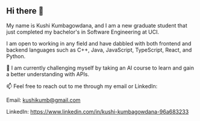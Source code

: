 ## Hi there 👋

<!--
**kkushi7/kkushi7** is a ✨ _special_ ✨ repository because its `README.md` (this file) appears on your GitHub profile.

Here are some ideas to get you started:

- 🔭 I’m currently working on ...
- 🌱 I’m currently learning ...
- 👯 I’m looking to collaborate on ...
- 🤔 I’m looking for help with ...
- 💬 Ask me about ...
- 📫 How to reach me: ...
- 😄 Pronouns: ...
- ⚡ Fun fact: ...
-->
My name is Kushi Kumbagowdana, and I am a new graduate student that just completed my bachelor's in Software Engineering at UCI. 

I am open to working in any field and have dabbled with both frontend and backend languages such as C++, Java, JavaScript, TypeScript, React, and Python. 

🌱 I am currently challenging myself by taking an AI course to learn and gain a better understanding with APIs. 

📫 Feel free to reach out to me through my email or LinkedIn: 
    
Email: kushikumb@gmail.com

LinkedIn: https://www.linkedin.com/in/kushi-kumbagowdana-96a683233

